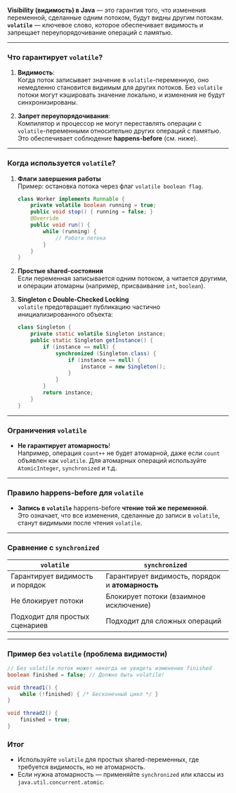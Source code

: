 **Visibility (видимость) в Java** — это гарантия того, что изменения переменной, сделанные одним потоком, будут видны другим потокам.  
**`volatile`** — ключевое слово, которое обеспечивает видимость и запрещает переупорядочивание операций с памятью.

---

### **Что гарантирует `volatile`?**
1. **Видимость**:  
   Когда поток записывает значение в `volatile`-переменную, оно немедленно становится видимым для других потоков. Без `volatile` потоки могут кэшировать значение локально, и изменения не будут синхронизированы.

2. **Запрет переупорядочивания**:  
   Компилятор и процессор не могут переставлять операции с `volatile`-переменными относительно других операций с памятью. Это обеспечивает соблюдение **happens-before** (см. ниже).

---

### **Когда используется `volatile`?**
1. **Флаги завершения работы**  
   Пример: остановка потока через флаг `volatile boolean flag`.
   ```java
   class Worker implements Runnable {
       private volatile boolean running = true;
       public void stop() { running = false; }
       @Override
       public void run() {
           while (running) {
               // Работа потока
           }
       }
   }
   ```

2. **Простые shared-состояния**  
   Если переменная записывается одним потоком, а читается другими, и операции атомарны (например, присваивание `int`, `boolean`).

3. **Singleton с Double-Checked Locking**  
   `volatile` предотвращает публикацию частично инициализированного объекта:
   ```java
   class Singleton {
       private static volatile Singleton instance;
       public static Singleton getInstance() {
           if (instance == null) {
               synchronized (Singleton.class) {
                   if (instance == null) {
                       instance = new Singleton();
                   }
               }
           }
           return instance;
       }
   }
   ```

---

### **Ограничения `volatile`**
- **Не гарантирует атомарность**!  
  Например, операция `count++` не будет атомарной, даже если `count` объявлен как `volatile`. Для атомарных операций используйте `AtomicInteger`, `synchronized` и т.д.

---

### **Правило happens-before для `volatile`**
- **Запись в `volatile`** happens-before **чтение той же переменной**.  
  Это означает, что все изменения, сделанные до записи в `volatile`, станут видимыми после чтения `volatile`.

---

### **Сравнение с `synchronized`**
| `volatile` | `synchronized` |
|------------|----------------|
| Гарантирует видимость и порядок | Гарантирует видимость, порядок и **атомарность** |
| Не блокирует потоки | Блокирует потоки (взаимное исключение) |
| Подходит для простых сценариев | Подходит для сложных операций |

---

### **Пример без `volatile` (проблема видимости)**
```java
// Без volatile поток может никогда не увидеть изменение finished
boolean finished = false; // Должно быть volatile!

void thread1() {
    while (!finished) { /* Бесконечный цикл */ }
}

void thread2() {
    finished = true;
}
```

### **Итог**
- Используйте `volatile` для простых shared-переменных, где требуется видимость, но не атомарность.
- Если нужна атомарность — применяйте `synchronized` или классы из `java.util.concurrent.atomic`.